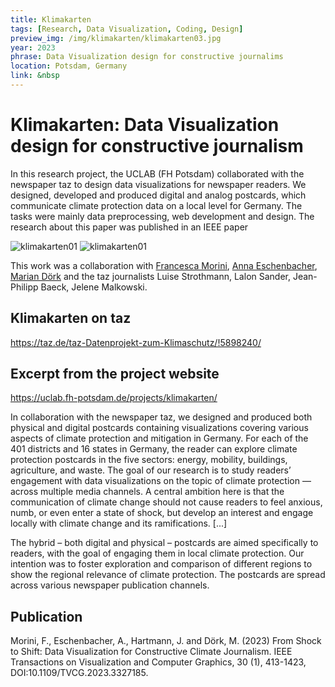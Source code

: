 ```yaml
---
title: Klimakarten
tags: [Research, Data Visualization, Coding, Design]
preview_img: /img/klimakarten/klimakarten03.jpg
year: 2023
phrase: Data Visualization design for constructive journalims
location: Potsdam, Germany
link: &nbsp
---
```


# Klimakarten: Data Visualization design for constructive journalism

In this research project, the UCLAB (FH Potsdam) collaborated with the newspaper taz to design data visualizations for newspaper readers. We designed, developed and produced digital and analog postcards, which communicate climate protection data on a local level for Germany. The tasks were mainly data preprocessing, web development and design. The research about this paper was published in an IEEE paper

![klimakarten01](/img/klimakarten/klimakarten01.png)
![klimakarten01](/img/klimakarten/klimakarten02.jpg)

This work was a collaboration with [Francesca Morini](https://www.morini.design), [Anna Eschenbacher](https://annaeschenbacher.com), [Marian Dörk](https://mariandoerk.de) and the taz journalists Luise Strothmann, Lalon Sander, Jean-Philipp Baeck, Jelene Malkowski.

## Klimakarten on taz

https://taz.de/taz-Datenprojekt-zum-Klimaschutz/!5898240/

## Excerpt from the project website

https://uclab.fh-potsdam.de/projects/klimakarten/

In collaboration with the newspaper taz, we designed and produced both physical and digital postcards containing visualizations covering various aspects of climate protection and mitigation in Germany. For each of the 401 districts and 16 states in Germany, the reader can explore climate protection postcards in the five sectors: energy, mobility, buildings, agriculture, and waste. The goal of our research is to study readers’ engagement with data visualizations on the topic of climate protection — across multiple media channels. A central ambition here is that the communication of climate change should not cause readers to feel anxious, numb, or even enter a state of shock, but develop an interest and engage locally with climate change and its ramifications. [...]

The hybrid – both digital and physical – postcards are aimed specifically to readers, with the goal of engaging them in local climate protection. Our intention was to foster exploration and comparison of different regions to show the regional relevance of climate protection. The postcards are spread across various newspaper publication channels.

## Publication

Morini, F., Eschenbacher, A., Hartmann, J. and Dörk, M. (2023) From Shock to Shift: Data Visualization for Constructive Climate Journalism. IEEE Transactions on Visualization and Computer Graphics, 30 (1), 413-1423, DOI:10.1109/TVCG.2023.3327185.
